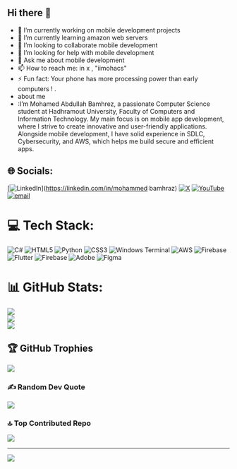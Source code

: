 ## Hi there 👋
- 🔭 I’m currently working on mobile development projects
- 🌱 I’m currently learning amazon web servers 
- 👯 I’m looking to collaborate mobile development
- 🤔 I’m looking for help with mobile development
- 💬 Ask me about mobile development
- 📫 How to reach me: in x , "iimohacs"
- ⚡ Fun fact: Your phone has more processing power than early computers ! .
- about me
- :I’m Mohamed Abdullah Bamhrez, a passionate Computer Science student at Hadhramout University, Faculty of Computers and Information Technology. My main focus is on mobile app development, where I strive to create innovative and user-friendly applications. Alongside mobile development, I have solid experience in SDLC, Cybersecurity, and AWS, which helps me build secure and efficient apps.

## 🌐 Socials:
[![LinkedIn](https://img.shields.io/badge/LinkedIn-%230077B5.svg?logo=linkedin&logoColor=white)](https://linkedin.com/in/mohammed bamhraz) [![X](https://img.shields.io/badge/X-black.svg?logo=X&logoColor=white)](https://x.com/iimohacs) [![YouTube](https://img.shields.io/badge/YouTube-%23FF0000.svg?logo=YouTube&logoColor=white)](https://youtube.com/@Techduo2) [![email](https://img.shields.io/badge/Email-D14836?logo=gmail&logoColor=white)](mailto:mohammedbamhraz@gmail.com) 

# 💻 Tech Stack:
![C#](https://img.shields.io/badge/c%23-%23239120.svg?style=for-the-badge&logo=csharp&logoColor=white) ![HTML5](https://img.shields.io/badge/html5-%23E34F26.svg?style=for-the-badge&logo=html5&logoColor=white) ![Python](https://img.shields.io/badge/python-3670A0?style=for-the-badge&logo=python&logoColor=ffdd54) ![CSS3](https://img.shields.io/badge/css3-%231572B6.svg?style=for-the-badge&logo=css3&logoColor=white) ![Windows Terminal](https://img.shields.io/badge/Windows%20Terminal-%234D4D4D.svg?style=for-the-badge&logo=windows-terminal&logoColor=white) ![AWS](https://img.shields.io/badge/AWS-%23FF9900.svg?style=for-the-badge&logo=amazon-aws&logoColor=white) ![Firebase](https://img.shields.io/badge/firebase-%23039BE5.svg?style=for-the-badge&logo=firebase) ![Flutter](https://img.shields.io/badge/Flutter-%2302569B.svg?style=for-the-badge&logo=Flutter&logoColor=white) ![Firebase](https://img.shields.io/badge/firebase-a08021?style=for-the-badge&logo=firebase&logoColor=ffcd34) ![Adobe](https://img.shields.io/badge/adobe-%23FF0000.svg?style=for-the-badge&logo=adobe&logoColor=white) ![Figma](https://img.shields.io/badge/figma-%23F24E1E.svg?style=for-the-badge&logo=figma&logoColor=white)
# 📊 GitHub Stats:
![](https://github-readme-stats.vercel.app/api?username=MohammedBamhraz&theme=dark&hide_border=false&include_all_commits=false&count_private=false)<br/>
![](https://nirzak-streak-stats.vercel.app/?user=MohammedBamhraz&theme=dark&hide_border=false)<br/>
![](https://github-readme-stats.vercel.app/api/top-langs/?username=MohammedBamhraz&theme=dark&hide_border=false&include_all_commits=false&count_private=false&layout=compact)

## 🏆 GitHub Trophies
![](https://github-profile-trophy.vercel.app/?username=MohammedBamhraz&theme=gruvbox&no-frame=false&no-bg=true&margin-w=4)

### ✍️ Random Dev Quote
![](https://quotes-github-readme.vercel.app/api?type=horizontal&theme=radical)

### 🔝 Top Contributed Repo
![](https://github-contributor-stats.vercel.app/api?username=MohammedBamhraz&limit=5&theme=dark&combine_all_yearly_contributions=true)

---
[![](https://visitcount.itsvg.in/api?id=MohammedBamhraz&icon=0&color=0)](https://visitcount.itsvg.in)

<!-- Proudly created with GPRM ( https://gprm.itsvg.in ) -->
